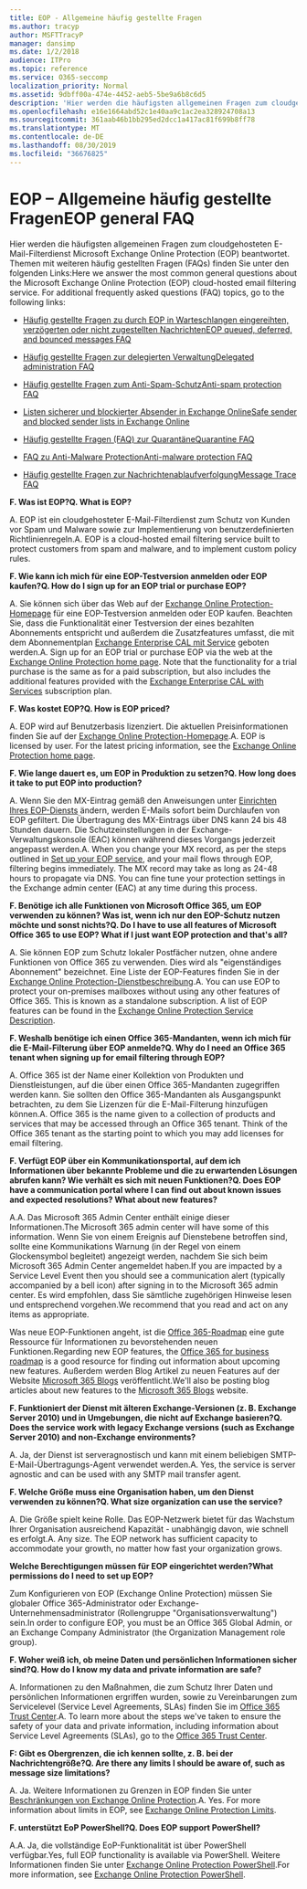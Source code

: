 ```yaml
---
title: EOP - Allgemeine häufig gestellte Fragen
ms.author: tracyp
author: MSFTTracyP
manager: dansimp
ms.date: 1/2/2018
audience: ITPro
ms.topic: reference
ms.service: O365-seccomp
localization_priority: Normal
ms.assetid: 9dbff00a-474e-4452-aeb5-5be9a6b8c6d5
description: 'Hier werden die häufigsten allgemeinen Fragen zum cloudgehosteten E-Mail-Filterdienst Microsoft Exchange Online Protection (EOP) beantwortet. Themen mit weiteren häufig gestellten Fragen (FAQs) finden Sie unter den folgenden Links:'
ms.openlocfilehash: e16e1664abd52c1e40aa9c1ac2ea328924708a13
ms.sourcegitcommit: 361aab46b1bb295ed2dcc1a417ac81f699b8ff78
ms.translationtype: MT
ms.contentlocale: de-DE
ms.lasthandoff: 08/30/2019
ms.locfileid: "36676825"
---
```

# <a name="eop-general-faq"></a><span data-ttu-id="46200-104">EOP – Allgemeine häufig gestellte Fragen</span><span class="sxs-lookup"><span data-stu-id="46200-104">EOP general FAQ</span></span>

<span data-ttu-id="46200-p102">Hier werden die häufigsten allgemeinen Fragen zum cloudgehosteten E-Mail-Filterdienst Microsoft Exchange Online Protection (EOP) beantwortet. Themen mit weiteren häufig gestellten Fragen (FAQs) finden Sie unter den folgenden Links:</span><span class="sxs-lookup"><span data-stu-id="46200-p102">Here we answer the most common general questions about the Microsoft Exchange Online Protection (EOP) cloud-hosted email filtering service. For additional frequently asked questions (FAQ) topics, go to the following links:</span></span>
  
- [<span data-ttu-id="46200-107">Häufig gestellte Fragen zu durch EOP in Warteschlangen eingereihten, verzögerten oder nicht zugestellten Nachrichten</span><span class="sxs-lookup"><span data-stu-id="46200-107">EOP queued, deferred, and bounced messages FAQ</span></span>](eop-queued-deferred-and-bounced-messages-faq.md)

- [<span data-ttu-id="46200-108">Häufig gestellte Fragen zur delegierten Verwaltung</span><span class="sxs-lookup"><span data-stu-id="46200-108">Delegated administration FAQ</span></span>](delegated-administration-faq.md)

- [<span data-ttu-id="46200-109">Häufig gestellte Fragen zum Anti-Spam-Schutz</span><span class="sxs-lookup"><span data-stu-id="46200-109">Anti-spam protection FAQ</span></span>](../anti-spam-protection-faq.md)

- [<span data-ttu-id="46200-110">Listen sicherer und blockierter Absender in Exchange Online</span><span class="sxs-lookup"><span data-stu-id="46200-110">Safe sender and blocked sender lists in Exchange Online</span></span>](../safe-sender-and-blocked-sender-lists-faq.md)

- [<span data-ttu-id="46200-111">Häufig gestellte Fragen (FAQ) zur Quarantäne</span><span class="sxs-lookup"><span data-stu-id="46200-111">Quarantine FAQ</span></span>](../quarantine-faq.md)

- [<span data-ttu-id="46200-112">FAQ zu Anti-Malware Protection</span><span class="sxs-lookup"><span data-stu-id="46200-112">Anti-malware protection FAQ</span></span>](../anti-malware-protection-faq-eop.md)

- [<span data-ttu-id="46200-113">Häufig gestellte Fragen zur Nachrichtenablaufverfolgung</span><span class="sxs-lookup"><span data-stu-id="46200-113">Message Trace FAQ</span></span>](http://technet.microsoft.com/library/aa49e3f9-a5b1-4410-aac2-ddbbf3f5bfb2.aspx)

 <span data-ttu-id="46200-114">**F. Was ist EOP?**</span><span class="sxs-lookup"><span data-stu-id="46200-114">**Q. What is EOP?**</span></span>
  
<span data-ttu-id="46200-p103">A. EOP ist ein cloudgehosteter E-Mail-Filterdienst zum Schutz von Kunden vor Spam und Malware sowie zur Implementierung von benutzerdefinierten Richtlinienregeln.</span><span class="sxs-lookup"><span data-stu-id="46200-p103">A. EOP is a cloud-hosted email filtering service built to protect customers from spam and malware, and to implement custom policy rules.</span></span>
  
 <span data-ttu-id="46200-117">**F. Wie kann ich mich für eine EOP-Testversion anmelden oder EOP kaufen?**</span><span class="sxs-lookup"><span data-stu-id="46200-117">**Q. How do I sign up for an EOP trial or purchase EOP?**</span></span>
  
<span data-ttu-id="46200-p104">A. Sie können sich über das Web auf der [Exchange Online Protection-Homepage](https://products.office.com/exchange/exchange-email-security-spam-protection) für eine EOP-Testversion anmelden oder EOP kaufen. Beachten Sie, dass die Funktionalität einer Testversion der eines bezahlten Abonnements entspricht und außerdem die Zusatzfeatures umfasst, die mit dem Abonnementplan [Exchange Enterprise CAL mit Service](https://products.office.com/exchange/microsoft-exchange-server-licensing-licensing-overview) geboten werden.</span><span class="sxs-lookup"><span data-stu-id="46200-p104">A. Sign up for an EOP trial or purchase EOP via the web at the [Exchange Online Protection home page](https://products.office.com/exchange/exchange-email-security-spam-protection). Note that the functionality for a trial purchase is the same as for a paid subscription, but also includes the additional features provided with the [Exchange Enterprise CAL with Services](https://products.office.com/exchange/microsoft-exchange-server-licensing-licensing-overview) subscription plan.</span></span>
  
 <span data-ttu-id="46200-121">**F. Was kostet EOP?**</span><span class="sxs-lookup"><span data-stu-id="46200-121">**Q. How is EOP priced?**</span></span>
  
<span data-ttu-id="46200-p105">A. EOP wird auf Benutzerbasis lizenziert. Die aktuellen Preisinformationen finden Sie auf der [Exchange Online Protection-Homepage](https://products.office.com/exchange/exchange-email-security-spam-protection).</span><span class="sxs-lookup"><span data-stu-id="46200-p105">A. EOP is licensed by user. For the latest pricing information, see the [Exchange Online Protection home page](https://products.office.com/exchange/exchange-email-security-spam-protection).</span></span>
  
 <span data-ttu-id="46200-125">**F. Wie lange dauert es, um EOP in Produktion zu setzen?**</span><span class="sxs-lookup"><span data-stu-id="46200-125">**Q. How long does it take to put EOP into production?**</span></span>
  
<span data-ttu-id="46200-p106">A. Wenn Sie den MX-Eintrag gemäß den Anweisungen unter [Einrichten Ihres EOP-Diensts](set-up-your-eop-service.md) ändern, werden E-Mails sofort beim Durchlaufen von EOP gefiltert. Die Übertragung des MX-Eintrags über DNS kann 24 bis 48 Stunden dauern. Die Schutzeinstellungen in der Exchange-Verwaltungskonsole (EAC) können während dieses Vorgangs jederzeit angepasst werden.</span><span class="sxs-lookup"><span data-stu-id="46200-p106">A. When you change your MX record, as per the steps outlined in [Set up your EOP service](set-up-your-eop-service.md), and your mail flows through EOP, filtering begins immediately. The MX record may take as long as 24-48 hours to propagate via DNS. You can fine tune your protection settings in the Exchange admin center (EAC) at any time during this process.</span></span>
  
 <span data-ttu-id="46200-130">**F. Benötige ich alle Funktionen von Microsoft Office 365, um EOP verwenden zu können? Was ist, wenn ich nur den EOP-Schutz nutzen möchte und sonst nichts?**</span><span class="sxs-lookup"><span data-stu-id="46200-130">**Q. Do I have to use all features of Microsoft Office 365 to use EOP? What if I just want EOP protection and that's all?**</span></span>
  
<span data-ttu-id="46200-p107">A. Sie können EOP zum Schutz lokaler Postfächer nutzen, ohne andere Funktionen von Office 365 zu verwenden. Dies wird als "eigenständiges Abonnement" bezeichnet. Eine Liste der EOP-Features finden Sie in der [Exchange Online Protection-Dienstbeschreibung](https://docs.microsoft.com/office365/servicedescriptions/exchange-online-protection-service-description/exchange-online-protection-service-description).</span><span class="sxs-lookup"><span data-stu-id="46200-p107">A. You can use EOP to protect your on-premises mailboxes without using any other features of Office 365. This is known as a standalone subscription. A list of EOP features can be found in the [Exchange Online Protection Service Description](https://docs.microsoft.com/office365/servicedescriptions/exchange-online-protection-service-description/exchange-online-protection-service-description).</span></span>
  
 <span data-ttu-id="46200-135">**F. Weshalb benötige ich einen Office 365-Mandanten, wenn ich mich für die E-Mail-Filterung über EOP anmelde?**</span><span class="sxs-lookup"><span data-stu-id="46200-135">**Q. Why do I need an Office 365 tenant when signing up for email filtering through EOP?**</span></span>
  
<span data-ttu-id="46200-p108">A. Office 365 ist der Name einer Kollektion von Produkten und Dienstleistungen, auf die über einen Office 365-Mandanten zugegriffen werden kann. Sie sollten den Office 365-Mandanten als Ausgangspunkt betrachten, zu dem Sie Lizenzen für die E-Mail-Filterung hinzufügen können.</span><span class="sxs-lookup"><span data-stu-id="46200-p108">A. Office 365 is the name given to a collection of products and services that may be accessed through an Office 365 tenant. Think of the Office 365 tenant as the starting point to which you may add licenses for email filtering.</span></span>
  
 <span data-ttu-id="46200-139">**F. Verfügt EOP über ein Kommunikationsportal, auf dem ich Informationen über bekannte Probleme und die zu erwartenden Lösungen abrufen kann? Wie verhält es sich mit neuen Funktionen?**</span><span class="sxs-lookup"><span data-stu-id="46200-139">**Q. Does EOP have a communication portal where I can find out about known issues and expected resolutions? What about new features?**</span></span>
  
<span data-ttu-id="46200-140">A.</span><span class="sxs-lookup"><span data-stu-id="46200-140">A.</span></span> <span data-ttu-id="46200-141">Das Microsoft 365 Admin Center enthält einige dieser Informationen.</span><span class="sxs-lookup"><span data-stu-id="46200-141">The Microsoft 365 admin center will have some of this information.</span></span> <span data-ttu-id="46200-142">Wenn Sie von einem Ereignis auf Dienstebene betroffen sind, sollte eine Kommunikations Warnung (in der Regel von einem Glockensymbol begleitet) angezeigt werden, nachdem Sie sich beim Microsoft 365 Admin Center angemeldet haben.</span><span class="sxs-lookup"><span data-stu-id="46200-142">If you are impacted by a Service Level Event then you should see a communication alert (typically accompanied by a bell icon) after signing in to the Microsoft 365 admin center.</span></span> <span data-ttu-id="46200-143">Es wird empfohlen, dass Sie sämtliche zugehörigen Hinweise lesen und entsprechend vorgehen.</span><span class="sxs-lookup"><span data-stu-id="46200-143">We recommend that you read and act on any items as appropriate.</span></span>
  
<span data-ttu-id="46200-144">Was neue EOP-Funktionen angeht, ist die [Office 365-Roadmap](https://www.microsoft.com/microsoft-365/roadmap?filters=O365) eine gute Ressource für Informationen zu bevorstehenden neuen Funktionen.</span><span class="sxs-lookup"><span data-stu-id="46200-144">Regarding new EOP features, the [Office 365 for business roadmap](https://www.microsoft.com/microsoft-365/roadmap?filters=O365) is a good resource for finding out information about upcoming new features.</span></span> <span data-ttu-id="46200-145">Außerdem werden Blog Artikel zu neuen Features auf der Website [Microsoft 365 Blogs](https://www.microsoft.com/en-us/microsoft-365/blog/) veröffentlicht.</span><span class="sxs-lookup"><span data-stu-id="46200-145">We'll also be posting blog articles about new features to the [Microsoft 365 Blogs](https://www.microsoft.com/en-us/microsoft-365/blog/) website.</span></span>
  
 <span data-ttu-id="46200-146">**F. Funktioniert der Dienst mit älteren Exchange-Versionen (z. B. Exchange Server 2010) und in Umgebungen, die nicht auf Exchange basieren?**</span><span class="sxs-lookup"><span data-stu-id="46200-146">**Q. Does the service work with legacy Exchange versions (such as Exchange Server 2010) and non-Exchange environments?**</span></span>
  
<span data-ttu-id="46200-p111">A. Ja, der Dienst ist serveragnostisch und kann mit einem beliebigen SMTP-E-Mail-Übertragungs-Agent verwendet werden.</span><span class="sxs-lookup"><span data-stu-id="46200-p111">A. Yes, the service is server agnostic and can be used with any SMTP mail transfer agent.</span></span>
  
 <span data-ttu-id="46200-149">**F. Welche Größe muss eine Organisation haben, um den Dienst verwenden zu können?**</span><span class="sxs-lookup"><span data-stu-id="46200-149">**Q. What size organization can use the service?**</span></span>
  
<span data-ttu-id="46200-p112">A. Die Größe spielt keine Rolle. Das EOP-Netzwerk bietet für das Wachstum Ihrer Organisation ausreichend Kapazität - unabhängig davon, wie schnell es erfolgt.</span><span class="sxs-lookup"><span data-stu-id="46200-p112">A. Any size. The EOP network has sufficient capacity to accommodate your growth, no matter how fast your organization grows.</span></span>
  
 <span data-ttu-id="46200-153">**Welche Berechtigungen müssen für EOP eingerichtet werden?**</span><span class="sxs-lookup"><span data-stu-id="46200-153">**What permissions do I need to set up EOP?**</span></span>
  
<span data-ttu-id="46200-154">Zum Konfigurieren von EOP (Exchange Online Protection) müssen Sie globaler Office 365-Administrator oder Exchange-Unternehmensadministrator (Rollengruppe "Organisationsverwaltung") sein.</span><span class="sxs-lookup"><span data-stu-id="46200-154">In order to configure EOP, you must be an Office 365 Global Admin, or an Exchange Company Administrator (the Organization Management role group).</span></span>
  
 <span data-ttu-id="46200-155">**F. Woher weiß ich, ob meine Daten und persönlichen Informationen sicher sind?**</span><span class="sxs-lookup"><span data-stu-id="46200-155">**Q. How do I know my data and private information are safe?**</span></span>
  
<span data-ttu-id="46200-p113">A. Informationen zu den Maßnahmen, die zum Schutz Ihrer Daten und persönlichen Informationen ergriffen wurden, sowie zu Vereinbarungen zum Servicelevel (Service Level Agreements, SLAs) finden Sie im [Office 365 Trust Center](https://www.microsoft.com/trust-center).</span><span class="sxs-lookup"><span data-stu-id="46200-p113">A. To learn more about the steps we've taken to ensure the safety of your data and private information, including information about Service Level Agreements (SLAs), go to the [Office 365 Trust Center](https://www.microsoft.com/trust-center).</span></span>
  
 <span data-ttu-id="46200-158">**F: Gibt es Obergrenzen, die ich kennen sollte, z. B. bei der Nachrichtengröße?**</span><span class="sxs-lookup"><span data-stu-id="46200-158">**Q. Are there any limits I should be aware of, such as message size limitations?**</span></span>
  
<span data-ttu-id="46200-p114">A. Ja. Weitere Informationen zu Grenzen in EOP finden Sie unter [Beschränkungen von Exchange Online Protection](https://docs.microsoft.com/office365/servicedescriptions/exchange-online-protection-service-description/exchange-online-protection-limits).</span><span class="sxs-lookup"><span data-stu-id="46200-p114">A. Yes. For more information about limits in EOP, see [Exchange Online Protection Limits](https://docs.microsoft.com/office365/servicedescriptions/exchange-online-protection-service-description/exchange-online-protection-limits).</span></span>
  
 <span data-ttu-id="46200-162">**F. unterstützt EoP PowerShell?**</span><span class="sxs-lookup"><span data-stu-id="46200-162">**Q. Does EOP support PowerShell?**</span></span>
  
<span data-ttu-id="46200-163">A.</span><span class="sxs-lookup"><span data-stu-id="46200-163">A.</span></span> <span data-ttu-id="46200-164">Ja, die vollständige EoP-Funktionalität ist über PowerShell verfügbar.</span><span class="sxs-lookup"><span data-stu-id="46200-164">Yes, full EOP functionality is available via PowerShell.</span></span> <span data-ttu-id="46200-165">Weitere Informationen finden Sie unter [Exchange Online Protection PowerShell](https://docs.microsoft.com/powershell/exchange/exchange-eop/exchange-online-protection-powershell).</span><span class="sxs-lookup"><span data-stu-id="46200-165">For more information, see [Exchange Online Protection PowerShell](https://docs.microsoft.com/powershell/exchange/exchange-eop/exchange-online-protection-powershell).</span></span>
